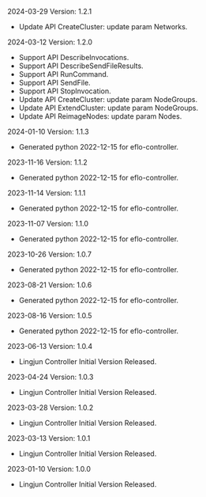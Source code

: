 2024-03-29 Version: 1.2.1
- Update API CreateCluster: update param Networks.


2024-03-12 Version: 1.2.0
- Support API DescribeInvocations.
- Support API DescribeSendFileResults.
- Support API RunCommand.
- Support API SendFile.
- Support API StopInvocation.
- Update API CreateCluster: update param NodeGroups.
- Update API ExtendCluster: update param NodeGroups.
- Update API ReimageNodes: update param Nodes.


2024-01-10 Version: 1.1.3
- Generated python 2022-12-15 for eflo-controller.

2023-11-16 Version: 1.1.2
- Generated python 2022-12-15 for eflo-controller.

2023-11-14 Version: 1.1.1
- Generated python 2022-12-15 for eflo-controller.

2023-11-07 Version: 1.1.0
- Generated python 2022-12-15 for eflo-controller.

2023-10-26 Version: 1.0.7
- Generated python 2022-12-15 for eflo-controller.

2023-08-21 Version: 1.0.6
- Generated python 2022-12-15 for eflo-controller.

2023-08-16 Version: 1.0.5
- Generated python 2022-12-15 for eflo-controller.

2023-06-13 Version: 1.0.4
- Lingjun Controller Initial Version Released.

2023-04-24 Version: 1.0.3
- Lingjun Controller Initial Version Released.

2023-03-28 Version: 1.0.2
- Lingjun Controller Initial Version Released.

2023-03-13 Version: 1.0.1
- Lingjun Controller Initial Version Released.

2023-01-10 Version: 1.0.0
- Lingjun Controller Initial Version Released.

